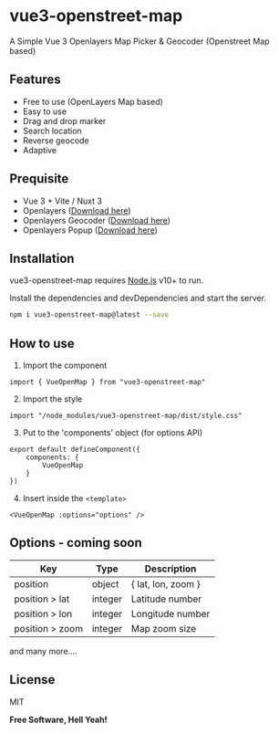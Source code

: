 # vue3-openstreet-map
A Simple Vue 3 Openlayers Map Picker & Geocoder (Openstreet Map based)

## Features
- Free to use (OpenLayers Map based)
- Easy to use
- Drag and drop marker
- Search location
- Reverse geocode
- Adaptive


## Prequisite

- Vue 3 + Vite / Nuxt 3
- Openlayers ([Download here](https://www.npmjs.com/package/ol))
- Openlayers Geocoder ([Download here](https://www.npmjs.com/package/ol-geocoder))
- Openlayers Popup ([Download here](https://www.npmjs.com/package/ol-popup))

## Installation

vue3-openstreet-map requires [Node.js](https://nodejs.org/) v10+ to run.

Install the dependencies and devDependencies and start the server.

```sh
npm i vue3-openstreet-map@latest --save
```

## How to use

1. Import the component 
```
import { VueOpenMap } from "vue3-openstreet-map" 
```
2. Import the style
```
import "/node_modules/vue3-openstreet-map/dist/style.css"
```
3. Put to the 'components' object (for options API)
```
export default defineComponent({
    components: {
        VueOpenMap
    }
})
```
4. Insert inside the ```<template>```
```
<VueOpenMap :options="options" />
```

## Options - coming soon

| Key | Type | Description |
| ------ | ------ | ------ |
| position | object | { lat, lon, zoom } |
| position > lat | integer | Latitude number |
| position > lon | integer | Longitude number |
| position > zoom | integer | Map zoom size |

and many more....
## License

MIT

**Free Software, Hell Yeah!**

[//]: # (These are reference links used in the body of this note and get stripped out when the markdown processor does its job. There is no need to format nicely because it shouldn't be seen. Thanks SO - http://stackoverflow.com/questions/4823468/store-comments-in-markdown-syntax)

   [dill]: <https://github.com/joemccann/dillinger>
   [git-repo-url]: <https://github.com/joemccann/dillinger.git>
   [john gruber]: <http://daringfireball.net>
   [df1]: <http://daringfireball.net/projects/markdown/>
   [markdown-it]: <https://github.com/markdown-it/markdown-it>
   [Ace Editor]: <http://ace.ajax.org>
   [node.js]: <http://nodejs.org>
   [Twitter Bootstrap]: <http://twitter.github.com/bootstrap/>
   [jQuery]: <http://jquery.com>
   [@tjholowaychuk]: <http://twitter.com/tjholowaychuk>
   [express]: <http://expressjs.com>
   [AngularJS]: <http://angularjs.org>
   [Gulp]: <http://gulpjs.com>

   [PlDb]: <https://github.com/joemccann/dillinger/tree/master/plugins/dropbox/README.md>
   [PlGh]: <https://github.com/joemccann/dillinger/tree/master/plugins/github/README.md>
   [PlGd]: <https://github.com/joemccann/dillinger/tree/master/plugins/googledrive/README.md>
   [PlOd]: <https://github.com/joemccann/dillinger/tree/master/plugins/onedrive/README.md>
   [PlMe]: <https://github.com/joemccann/dillinger/tree/master/plugins/medium/README.md>
   [PlGa]: <https://github.com/RahulHP/dillinger/blob/master/plugins/googleanalytics/README.md>
